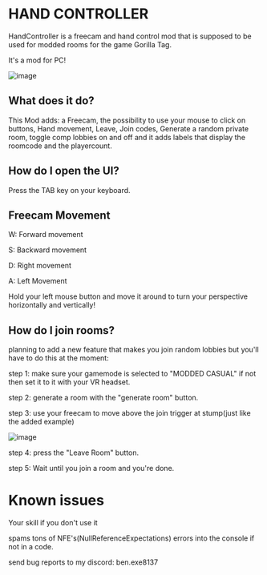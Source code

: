 # HAND CONTROLLER

HandController is a freecam and hand control mod that is supposed to be used for modded rooms for the game Gorilla Tag.

It's a mod for PC!

![image](https://github.com/user-attachments/assets/02ced825-99d5-4141-a38e-4a24736a8e6c)

## What does it do?
This Mod adds: a Freecam, the possibility to use your mouse to click on buttons, Hand movement, Leave, Join codes, Generate a random private room, toggle comp lobbies on and off and it adds labels that display the roomcode and the playercount.

## How do I open the UI?
Press the TAB key on your keyboard.

## Freecam Movement

W: Forward movement

S: Backward movement

D: Right movement

A: Left Movement


Hold your left mouse button and move it around to turn your perspective horizontally and vertically!

## How do I join rooms?
planning to add a new feature that makes you join random lobbies but you'll have to do this at the moment:

step 1: make sure your gamemode is selected  to "MODDED CASUAL" if not then set it to it with your VR headset.

step 2: generate a room with the "generate room" button.

step 3: use your freecam to move above the join trigger at stump(just like the added example)

![image](https://github.com/user-attachments/assets/de7ddeb5-66e6-4fbf-b5af-0c4e28131ccb)



step 4: press the "Leave Room" button.

step 5: Wait until you join a room and you're done.

# Known issues
Your skill if you don't use it

spams tons of NFE's(NullReferenceExpectations) errors into the console if not in a code.

send bug reports to my discord: ben.exe8137
